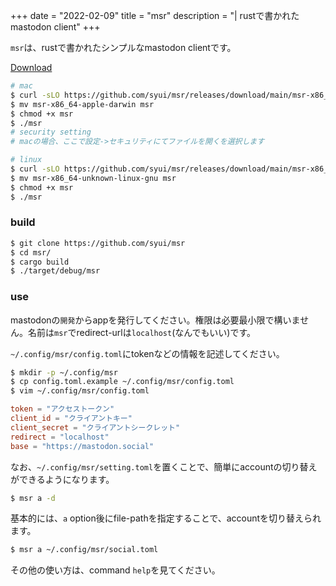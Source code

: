 +++
date = "2022-02-09"
title = "msr"
description = "| rustで書かれたmastodon client"
+++

`msr`は、rustで書かれたシンプルなmastodon clientです。

[Download](https://github.com/syui/msr/releases)

```sh
# mac
$ curl -sLO https://github.com/syui/msr/releases/download/main/msr-x86_64-pc-windows-msvc
$ mv msr-x86_64-apple-darwin msr
$ chmod +x msr
$ ./msr
# security setting
# macの場合、ここで設定->セキュリティにてファイルを開くを選択します

# linux
$ curl -sLO https://github.com/syui/msr/releases/download/main/msr-x86_64-unknown-linux-gnu
$ mv msr-x86_64-unknown-linux-gnu msr
$ chmod +x msr
$ ./msr
```

### build

```sh
$ git clone https://github.com/syui/msr
$ cd msr/
$ cargo build
$ ./target/debug/msr
```

### use

mastodonの`開発`からappを発行してください。権限は必要最小限で構いません。名前は`msr`でredirect-urlは`localhost`(なんでもいい)です。

`~/.config/msr/config.toml`にtokenなどの情報を記述してください。

```sh
$ mkdir -p ~/.config/msr
$ cp config.toml.example ~/.config/msr/config.toml
$ vim ~/.config/msr/config.toml
```

```toml:~/.config/msr/config.toml
token = "アクセストークン"
client_id = "クライアントキー"
client_secret = "クライアントシークレット"
redirect = "localhost"
base = "https://mastodon.social"
```

なお、`~/.config/msr/setting.toml`を置くことで、簡単にaccountの切り替えができるようになります。

```sh
$ msr a -d
```

基本的には、`a` option後にfile-pathを指定することで、accountを切り替えられます。

```sh
$ msr a ~/.config/msr/social.toml
```

その他の使い方は、command `help`を見てください。
